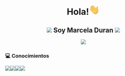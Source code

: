 <h1 align="Center">  Hola!<img src="https://raw.githubusercontent.com/ABSphreak/ABSphreak/master/gifs/Hi.gif" width="35px" />  </h1>
<h2 align="Center"><img src="https://user-images.githubusercontent.com/5679180/79618120-0daffb80-80be-11ea-819e-d2b0fa904d07.gif" width="27px"> Soy Marcela Duran <img src="https://user-images.githubusercontent.com/5679180/79618120-0daffb80-80be-11ea-819e-d2b0fa904d07.gif" width="27px"></h2>
<div align="center"><img width="500" src="https://camo.githubusercontent.com/374987f773148e46b1851b9e3bc4bf71b182562dd002620ef3e4263cb3997130/68747470733a2f2f6d69726f2e6d656469756d2e636f6d2f6d61782f3837352f312a7164415731546a434e353768316c6275757a766368672e676966"/></div>

<div>
  <h3> 💻 Conocimientos </h3>
  <p>
   <img src="https://i.imgur.com/LHvtKxl.gif" width="50"><img src="https://i.imgur.com/YUbGXu6.gif" width="50"><img src="https://media3.giphy.com/media/ln7z2eWriiQAllfVcn/200w.webp" width="50"><img src="https://media.giphy.com/media/kH1DBkPNyZPOk0BxrM/giphy.gif" width="100">
  <p>
</div> 
